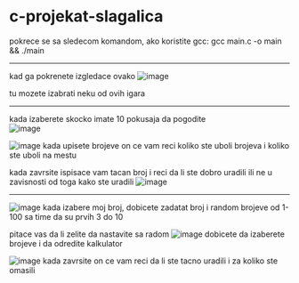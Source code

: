 # c-projekat-slagalica

pokrece se sa sledecom komandom, ako koristite gcc:
gcc main.c -o main && ./main

---------------------------------------------------------------------------------
kad ga pokrenete izgledace ovako
![image](https://github.com/0xEvke/c-projekat-slagalica/assets/83223136/ff1b5a02-4982-4b29-a35f-afdbbab861fa)

tu mozete izabrati neku od ovih igara

---------------------------------------------------------------------------------
kada izaberete skocko imate 10 pokusaja da pogodite  
![image](https://github.com/0xEvke/c-projekat-slagalica/assets/83223136/7430ba53-2d65-43be-acec-6c7305879762)

![image](https://github.com/0xEvke/c-projekat-slagalica/assets/83223136/395cb069-fffe-4016-add4-5b1aebe53367)
kada upisete brojeve on ce vam reci koliko ste uboli brojeva i koliko ste uboli na mestu

kada zavrsite ispisace vam tacan broj i reci da li ste dobro uradili ili ne u zavisnosti od toga kako ste uradili
![image](https://github.com/0xEvke/c-projekat-slagalica/assets/83223136/1fb13616-adcb-46d9-8a31-e9b62b6f8f37)

---------------------------------------------------------------------------------

![image](https://github.com/0xEvke/c-projekat-slagalica/assets/83223136/11df59a3-0581-4e38-b339-bdf0ee8077cb)
kada izabere moj broj, dobicete zadatat broj i random brojeve od 1-100 sa time da su prvih 3 do 10

pitace vas da li zelite da nastavite sa radom
![image](https://github.com/0xEvke/c-projekat-slagalica/assets/83223136/e646fcc5-c874-4612-87c3-fdfb23e66a47)
dobicete da izaberete brojeve i da odredite kalkulator

![image](https://github.com/0xEvke/c-projekat-slagalica/assets/83223136/7a0eb3b6-425c-4368-8782-fae8421942f1)
kada zavrsite on ce vam reci da li ste tacno uradili i za koliko ste omasili
